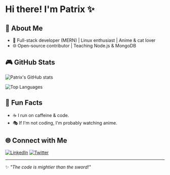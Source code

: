 
# Hi there! I'm Patrix ✨

 
## 🌟 About Me
- 🤖 Full-stack developer (MERN) | Linux enthusiast | Anime & cat lover
- 🌐 Open-source contributor | Teaching Node.js & MongoDB
  
## 🎮 GitHub Stats
![Patrix's GitHub stats](https://github-readme-stats.vercel.app/api?username=Patrix&show_icons=true&theme=tokyonight)

![Top Languages](https://github-readme-stats.vercel.app/api/top-langs/?username=Patrix&layout=compact&theme=tokyonight)

## 🎉 Fun Facts
- ☕ I run on caffeine & code.
 - 🎭 If I'm not coding, I'm probably watching anime.

## 🌐 Connect with Me
[![LinkedIn](https://img.shields.io/badge/LinkedIn-Patrix-blue?logo=linkedin)](https://www.linkedin.com/in/Patrix)
[![Twitter](https://img.shields.io/badge/Twitter-Patrix-blue?logo=twitter)](https://twitter.com/Patrix)

---
✨ _"The code is mightier than the sword!"_

